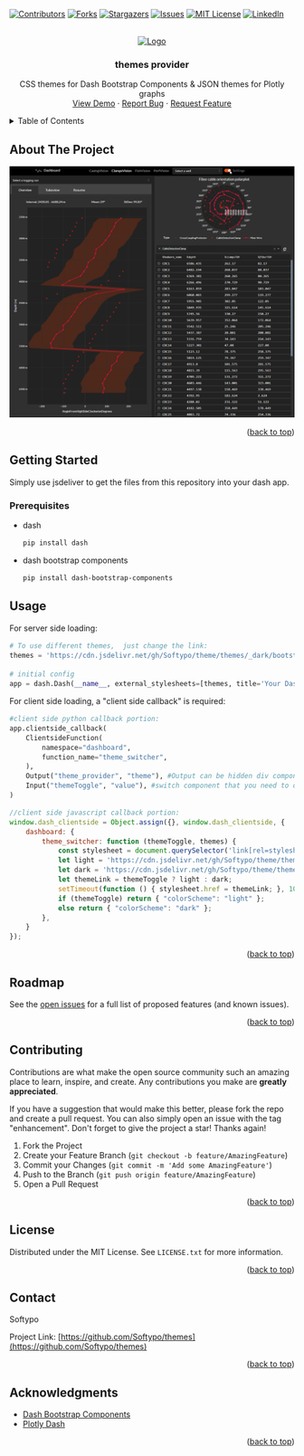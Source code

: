 <!-- Improved compatibility of back to top link: See: https://github.com/othneildrew/Best-README-Template/pull/73 -->
<a name="readme-top"></a>
<!--
*** Thanks for checking out the Best-README-Template. If you have a suggestion
*** that would make this better, please fork the repo and create a pull request
*** or simply open an issue with the tag "enhancement".
*** Don't forget to give the project a star!
*** Thanks again! Now go create something AMAZING! :D
-->



<!-- PROJECT SHIELDS -->
<!--
*** I'm using markdown "reference style" links for readability.
*** Reference links are enclosed in brackets [ ] instead of parentheses ( ).
*** See the bottom of this document for the declaration of the reference variables
*** for contributors-url, forks-url, etc. This is an optional, concise syntax you may use.
*** https://www.markdownguide.org/basic-syntax/#reference-style-links
-->
[![Contributors][contributors-shield]][contributors-url]
[![Forks][forks-shield]][forks-url]
[![Stargazers][stars-shield]][stars-url]
[![Issues][issues-shield]][issues-url]
[![MIT License][license-shield]][license-url]
[![LinkedIn][linkedin-shield]][linkedin-url]



<!-- PROJECT LOGO -->
<br />
<div align="center">
  <a href="https://github.com/Softypo/themes">
    <img src="https://avatars.githubusercontent.com/u/66080210?v=4" alt="Logo" width="180" height="180">
  </a>

<h3 align="center">themes provider</h3>

  <p align="center">
    CSS themes for Dash Bootstrap Components & JSON themes for Plotly graphs
    <br />
    <a href="https://github.com/Softypo/themes">View Demo</a>
    ·
    <a href="https://github.com/Softypo/themes/issues">Report Bug</a>
    ·
    <a href="https://github.com/Softypo/themes/issues">Request Feature</a>
  </p>
</div>



<!-- TABLE OF CONTENTS -->
<details>
  <summary>Table of Contents</summary>
  <ol>
    <li>
      <a href="#about-the-project">About The Project</a>
      <ul>
        <li><a href="#built-with">Built With</a></li>
      </ul>
    </li>
    <li>
      <a href="#getting-started">Getting Started</a>
      <ul>
        <li><a href="#prerequisites">Prerequisites</a></li>
        <li><a href="#installation">Installation</a></li>
      </ul>
    </li>
    <li><a href="#usage">Usage</a></li>
    <li><a href="#roadmap">Roadmap</a></li>
    <li><a href="#contributing">Contributing</a></li>
    <li><a href="#license">License</a></li>
    <li><a href="#contact">Contact</a></li>
    <li><a href="#acknowledgments">Acknowledgments</a></li>
  </ol>
</details>



<!-- ABOUT THE PROJECT -->
## About The Project

[![Product Name Screen Shot][product-screenshot]](https://github.com/Softypo/themes/blob/master/Demo.gif)

<p align="right">(<a href="#readme-top">back to top</a>)</p>

<!-- GETTING STARTED -->
## Getting Started

Simply use jsdeliver to get the files from this repository into your dash app.

### Prerequisites

* dash
  ```sh
  pip install dash
  ```
* dash bootstrap components
  ```sh
  pip install dash-bootstrap-components
  ```



<!-- USAGE EXAMPLES -->
## Usage

For server side loading:

```python
# To use different themes,  just change the link:
themes = 'https://cdn.jsdelivr.net/gh/Softypo/theme/themes/_dark/bootstrap_darkly.min.css'

# initial config
app = dash.Dash(__name__, external_stylesheets=[themes, title='Your Dashboard Name')
```

For client side loading, a "client side callback" is required:

```python
#client side python callback portion:
app.clientside_callback(
    ClientsideFunction(
        namespace="dashboard",
        function_name="theme_switcher",
    ),
    Output("theme_provider", "theme"), #Output can be hidden div component
    Input("themeToggle", "value"), #switch component that you need to declare in your app body.
)
```
```javascript
//client side javascript callback portion:
window.dash_clientside = Object.assign({}, window.dash_clientside, {
    dashboard: {
        theme_switcher: function (themeToggle, themes) {
            const stylesheet = document.querySelector('link[rel=stylesheet][href^="https://cdn.jsdelivr"]');
            let light = 'https://cdn.jsdelivr.net/gh/Softypo/theme/themes/_light/bootstrap_united.min.css'
            let dark = 'https://cdn.jsdelivr.net/gh/Softypo/theme/themes/_dark/bootstrap_darkly.min.css'
            let themeLink = themeToggle ? light : dark;
            setTimeout(function () { stylesheet.href = themeLink; }, 100);
            if (themeToggle) return { "colorScheme": "light" };
            else return { "colorScheme": "dark" };
        },
    }
});
```


<p align="right">(<a href="#readme-top">back to top</a>)</p>



<!-- ROADMAP -->
## Roadmap

See the [open issues](https://github.com/Softypo/themes/issues) for a full list of proposed features (and known issues).

<p align="right">(<a href="#readme-top">back to top</a>)</p>



<!-- CONTRIBUTING -->
## Contributing

Contributions are what make the open source community such an amazing place to learn, inspire, and create. Any contributions you make are **greatly appreciated**.

If you have a suggestion that would make this better, please fork the repo and create a pull request. You can also simply open an issue with the tag "enhancement".
Don't forget to give the project a star! Thanks again!

1. Fork the Project
2. Create your Feature Branch (`git checkout -b feature/AmazingFeature`)
3. Commit your Changes (`git commit -m 'Add some AmazingFeature'`)
4. Push to the Branch (`git push origin feature/AmazingFeature`)
5. Open a Pull Request

<p align="right">(<a href="#readme-top">back to top</a>)</p>



<!-- LICENSE -->
## License

Distributed under the MIT License. See `LICENSE.txt` for more information.

<p align="right">(<a href="#readme-top">back to top</a>)</p>



<!-- CONTACT -->
## Contact

Softypo

Project Link: [https://github.com/Softypo/themes](https://github.com/Softypo/themes)

<p align="right">(<a href="#readme-top">back to top</a>)</p>



<!-- ACKNOWLEDGMENTS -->
## Acknowledgments

* [Dash Bootstrap Components](https://dash-bootstrap-components.opensource.faculty.ai/)
* [Plotly Dash](https://plotly.com/dash/)

<p align="right">(<a href="#readme-top">back to top</a>)</p>



<!-- MARKDOWN LINKS & IMAGES -->
<!-- https://www.markdownguide.org/basic-syntax/#reference-style-links -->
[contributors-shield]: https://img.shields.io/github/contributors/Softypo/themes.svg?style=for-the-badge
[contributors-url]: https://github.com/Softypo/themes/graphs/contributors
[forks-shield]: https://img.shields.io/github/forks/Softypo/themes.svg?style=for-the-badge
[forks-url]: https://github.com/Softypo/themes/network/members
[stars-shield]: https://img.shields.io/github/stars/Softypo/themes.svg?style=for-the-badge
[stars-url]: https://github.com/Softypo/themes/stargazers
[issues-shield]: https://img.shields.io/github/issues/Softypo/themes.svg?style=for-the-badge
[issues-url]: https://github.com/Softypo/themes/issues
[license-shield]: https://img.shields.io/github/license/Softypo/themes.svg?style=for-the-badge
[license-url]: https://github.com/Softypo/themes/blob/master/LICENSE.txt
[linkedin-shield]: https://img.shields.io/badge/-LinkedIn-black.svg?style=for-the-badge&logo=linkedin&colorB=555
[linkedin-url]: https://linkedin.com/in/gabriel-garcia-rosas
[product-screenshot]: Demo.gif
